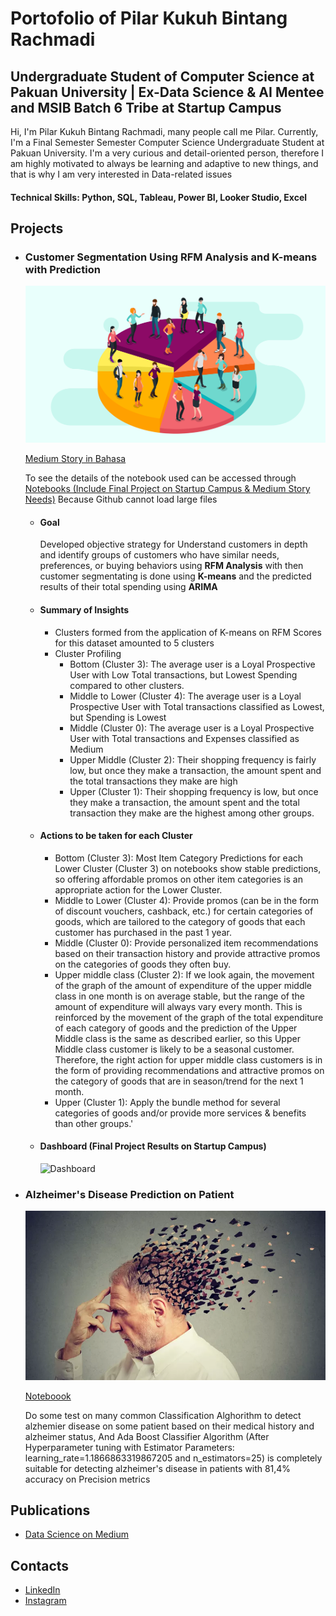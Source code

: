 # Portofolio of Pilar Kukuh Bintang Rachmadi

## Undergraduate Student of Computer Science at Pakuan University | Ex-Data Science & AI Mentee and MSIB Batch 6 Tribe at Startup Campus

Hi, I'm Pilar Kukuh Bintang Rachmadi, many people call me Pilar. Currently, I'm a Final Semester Semester Computer Science Undergraduate Student at Pakuan University. I'm a very curious and detail-oriented person, therefore I am highly motivated to always be learning and adaptive to new things, and that is why I am very interested in Data-related issues

#### Technical Skills: Python, SQL, Tableau, Power BI, Looker Studio, Excel

## Projects
- ### Customer Segmentation Using RFM Analysis and K-means with Prediction

  ![Theme](/assets/customer-segmentation-social.png)
  
  [Medium Story in Bahasa](https://medium.com/@pilarkbr/segmentasi-pelanggan-menggunakan-rfm-dan-k-means-978f2cfa5ca4)
  
  To see the details of the notebook used can be accessed through [Notebooks (Include Final Project on Startup Campus & Medium Story Needs)](https://colab.research.google.com/drive/1kC1dS0MDsBoOxX-HXtIWr1e7uJVTd_HS?usp=sharing) Because Github cannot load large files

  - #### Goal
    Developed objective strategy for Understand customers in depth and identify groups of customers who have similar needs, preferences, or buying behaviors using **RFM Analysis** with then customer segmentating is done using **K-means** and the predicted results of their total spending using **ARIMA** 

  - #### Summary of Insights
    - Clusters formed from the application of K-means on RFM Scores for this dataset amounted to 5 clusters
    - Cluster Profiling
         - Bottom (Cluster 3): The average user is a Loyal Prospective User with Low Total transactions, but Lowest Spending compared to other clusters.
         - Middle to Lower (Cluster 4): The average user is a Loyal Prospective User with Total transactions classified as Lowest, but Spending is Lowest
         - Middle (Cluster 0): The average user is a Loyal Prospective User with Total transactions and Expenses classified as Medium
         - Upper Middle (Cluster 2): Their shopping frequency is fairly low, but once they make a transaction, the amount spent and the total transactions they make are high
         - Upper (Cluster 1): Their shopping frequency is low, but once they make a transaction, the amount spent and the total transaction they make are the highest among other groups.

  - #### Actions to be taken for each Cluster
    - Bottom (Cluster 3):
    Most Item Category Predictions for each Lower Cluster (Cluster 3) on notebooks show stable predictions, so offering affordable promos on other item categories is an appropriate action for the Lower Cluster.
    - Middle to Lower (Cluster 4):
    Provide promos (can be in the form of discount vouchers, cashback, etc.) for certain categories of goods, which are tailored to the category of goods that each customer has purchased in the past 1 year.
    - Middle (Cluster 0):
    Provide personalized item recommendations based on their transaction history and provide attractive promos on the categories of goods they often buy.
    - Upper middle class (Cluster 2):
    If we look again, the movement of the graph of the amount of expenditure of the upper middle class in one month is on average stable, but the range of the amount of expenditure will always vary every month.
    This is reinforced by the movement of the graph of the total expenditure of each category of goods and the prediction of the Upper Middle class is the same as described earlier, so this Upper Middle class customer is likely to be a seasonal customer.
    Therefore, the right action for upper middle class customers is in the form of providing recommendations and attractive promos on the category of goods that are in season/trend for the next 1 month.
    - Upper (Cluster 1):
    Apply the bundle method for several categories of goods and/or provide more services & benefits than other groups.'

  - #### Dashboard (Final Project Results on Startup Campus)
    ![Dashboard](/assets/Tim%2010D%20-%20Dashboard%20HD.jpg)

- ### Alzheimer's Disease Prediction on Patient

  ![Theme](/assets/049818600_1605522157-Ilustrasi-Alzheimer-Sama-dengan-Demensia-shutterstock_754295458.jpg)
  
  [Noteboook](https://github.com/PilarKBR/Projects/blob/Data-Science-Projects/Classification/Alzhemer%20Pred/Alzheimer%20Classification.ipynb)
  
  Do some test on many common Classification Alghorithm to detect alzhemier disease on some patient based on their medical history and alzheimer status, And Ada Boost Classifier Algorithm (After Hyperparameter tuning with Estimator Parameters: learning_rate=1.1866863319867205 and n_estimators=25) is completely suitable for detecting alzheimer's disease in patients with 81,4% accuracy on Precision metrics      

## Publications
- [Data Science on Medium](https://medium.com/@pilarkbr)

## Contacts
- [LinkedIn](https://www.linkedin.com/in/pilarkbr/)
- [Instagram](https://www.instagram.com/pilkbr28/)
